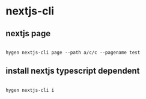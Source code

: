 # nextjs-cli

## nextjs page 
```shell script

hygen nextjs-cli page --path a/c/c --pagename test 

```

## install nextjs  typescript dependent 
```shell script

hygen nextjs-cli i

```
